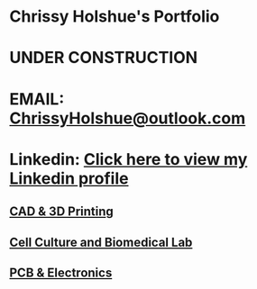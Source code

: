 <link rel="stylesheet" type="text/css" href="bootstrap.css" media="screen" />

# Chrissy Holshue's Portfolio
# UNDER CONSTRUCTION

# EMAIL: <a href="mailto:ChrissyHolshue@outlook.com">ChrissyHolshue@outlook.com<a/>

# Linkedin: <a href="https://www.linkedin.com/in/christina-holshue" target="_blank" title="View my Linkedin page"> Click here to view my Linkedin profile</a>

## <a href="3DPrinting.html" title="CAD & 3D Printing Projects"> CAD & 3D Printing</a>

## <a href="BioLab.html" title="Cell Culture & Biomedical Lab Experience"> Cell Culture and Biomedical Lab</a>

## <a href="Electronics.html" title="PCB & Electronics Experience"> PCB & Electronics</a>
